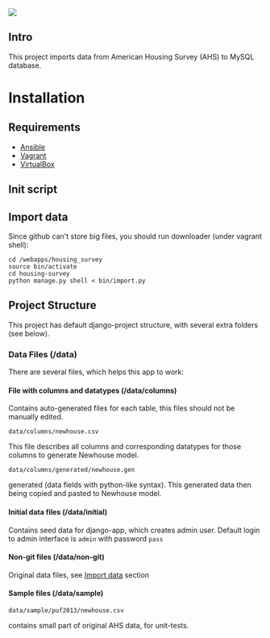 ![](https://api.travis-ci.org/kiote/housing_survey.svg)

## Intro

This project imports data from American Housing Survey (AHS) to MySQL database.

# Installation

## Requirements

- [Ansible](http://docs.ansible.com/intro_installation.html)
- [Vagrant](http://www.vagrantup.com/downloads.html)
- [VirtualBox](https://www.virtualbox.org/wiki/Downloads)

## Init script



## Import data

Since github can't store big files, you should run downloader (under vagrant shell):
 
 ```
 cd /webapps/housing_survey
 source bin/activate
 cd housing-survey
 python manage.py shell < bin/import.py
 ```

## Project Structure

This project has default django-project structure, with several extra folders (see below).

### Data Files (/data)

There are several files, which helps this app to work:

#### File with columns and datatypes (/data/columns)

Contains auto-generated files for each table, this files should not be manually edited.

```
data/columns/newhouse.csv
```

This file describes all columns and corresponding datatypes for those columns to generate Newhouse model.

```
data/columns/generated/newhouse.gen
```

generated (data fields with python-like syntax).
This generated data then being copied and pasted to Newhouse model.

#### Initial data files (/data/initial)

Contains seed data for django-app, which creates admin user.
Default login to admin interface is ```admin``` with password ```pass```

#### Non-git files (/data/non-git)

Original data files, see [Import data](https://github.com/kiote/housing_survey#import-data) section

#### Sample files (/data/sample)

```
data/sample/puf2013/newhouse.csv
```

contains small part of original AHS data, for unit-tests.
